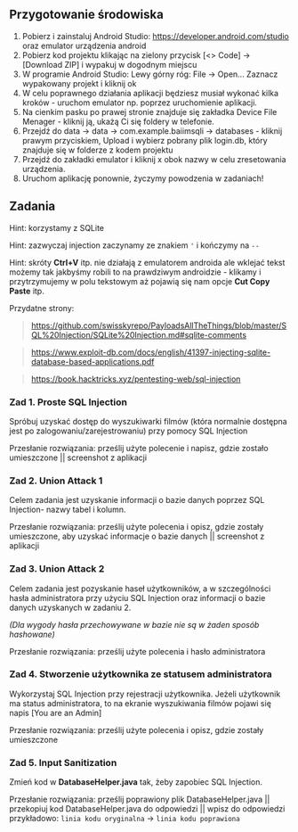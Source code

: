 ## Przygotowanie środowiska
1. Pobierz i zainstaluj Android Studio: https://developer.android.com/studio oraz emulator urządzenia android
2. Pobierz kod projektu klikając na zielony przycisk [<> Code] -> [Download ZIP] i wypakuj w dogodnym miejscu
3. W programie Android Studio:
  Lewy górny róg: File -> Open...
  Zaznacz wypakowany projekt i kliknij ok
4. W celu poprawnego działania aplikacji będziesz musiał wykonać kilka kroków - uruchom emulator np. poprzez uruchomienie aplikacji.
5. Na cienkim pasku po prawej stronie znajduje się zakładka Device File Menager - kliknij ją, ukażą Ci się foldery w telefonie.
6. Przejdź do data -> data -> com.example.baiimsqli -> databases - kliknij prawym przyciskiem, Upload i wybierz pobrany plik login.db, który znajduje się w folderze z kodem projektu
7. Przejdź do zakładki emulator i kliknij x obok nazwy w celu zresetowania urządzenia.
8. Uruchom aplikację ponownie, życzymy powodzenia w zadaniach!

## Zadania

Hint: korzystamy z SQLite

Hint: zazwyczaj injection zaczynamy ze znakiem ```'``` i kończymy na ```--```

Hint: skróty **Ctrl+V** itp. nie działają z emulatorem androida ale wklejać tekst możemy tak jakbyśmy robili to na prawdziwym androidzie - klikamy i przytrzymujemy w polu tekstowym aż pojawią się nam opcje **Cut Copy Paste** itp.

Przydatne strony:
  > https://github.com/swisskyrepo/PayloadsAllTheThings/blob/master/SQL%20Injection/SQLite%20Injection.md#sqlite-comments
  
  > https://www.exploit-db.com/docs/english/41397-injecting-sqlite-database-based-applications.pdf
  
  > https://book.hacktricks.xyz/pentesting-web/sql-injection
  
### Zad 1. Proste SQL Injection
  Spróbuj uzyskać dostęp do wyszukiwarki filmów (która normalnie dostępna jest po zalogowaniu/zarejestrowaniu) przy pomocy SQL Injection
  
  Przesłanie rozwiązania: prześlij użyte polecenie i napisz, gdzie zostało umieszczone || screenshot z aplikacji
  
 
### Zad 2. Union Attack 1
  Celem zadania jest uzyskanie informacji o bazie danych poprzez SQL Injection- nazwy tabel i kolumn.
  
  Przesłanie rozwiązania: prześlij użyte polecenia i opisz, gdzie zostały umieszczone, aby uzyskać informacje o bazie danych || screenshot z aplikacji
  
### Zad 3. Union Attack 2
  Celem zadania jest pozyskanie haseł użytkowników, a w szczególności hasła administratora przy użyciu SQL Injection oraz informacji o bazie danych uzyskanych w zadaniu 2.
  
  *(Dla wygody hasła przechowywane w bazie nie są w żaden sposób hashowane)*
  
  Przesłanie rozwiązania: prześlij użyte polecenia i hasło administratora
  
### Zad 4. Stworzenie użytkownika ze statusem administratora
  Wykorzystaj SQL Injection przy rejestracji użytkownika.
  Jeżeli użytkownik ma status administratora, to na ekranie wyszukiwania filmów pojawi się napis [You are an Admin]
  
  Przesłanie rozwiązania: prześlij użyte polecenia i opisz, gdzie zostały umieszczone
  
### Zad 5. Input Sanitization
  Zmień kod w **DatabaseHelper.java** tak, żeby zapobiec SQL Injection.
  
  Przesłanie rozwiązania: prześlij poprawiony plik DatabaseHelper.java || przekopiuj kod DatabaseHelper.java do odpowiedzi || wpisz do odpowiedzi przykładowo: 
  ```linia kodu oryginalna``` -> ```linia kodu poprawiona```
  
